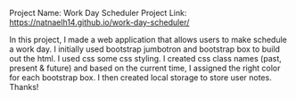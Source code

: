 Project Name: Work Day Scheduler
Project Link: https://natnaelh14.github.io/work-day-scheduler/

In this project, I made a web application that allows users to make schedule a work day. I initially used bootstrap jumbotron and bootstrap box to build out the html. I used css some css styling.  I created css class names (past, present & future) and based on the current time, I assigned the right color for each bootstrap box.  I then created local storage to store user notes. Thanks!